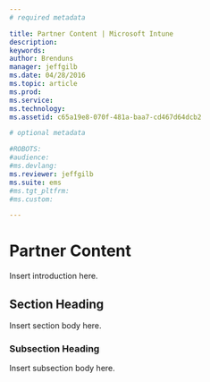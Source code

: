 ```yaml
---
# required metadata

title: Partner Content | Microsoft Intune
description:
keywords:
author: Brenduns
manager: jeffgilb
ms.date: 04/28/2016
ms.topic: article
ms.prod:
ms.service:
ms.technology:
ms.assetid: c65a19e8-070f-481a-baa7-cd467d64dcb2

# optional metadata

#ROBOTS:
#audience:
#ms.devlang:
ms.reviewer: jeffgilb
ms.suite: ems
#ms.tgt_pltfrm:
#ms.custom:

---
```


# Partner Content
Insert introduction here.

## Section Heading
Insert section body here.

### Subsection Heading
Insert subsection body here.

